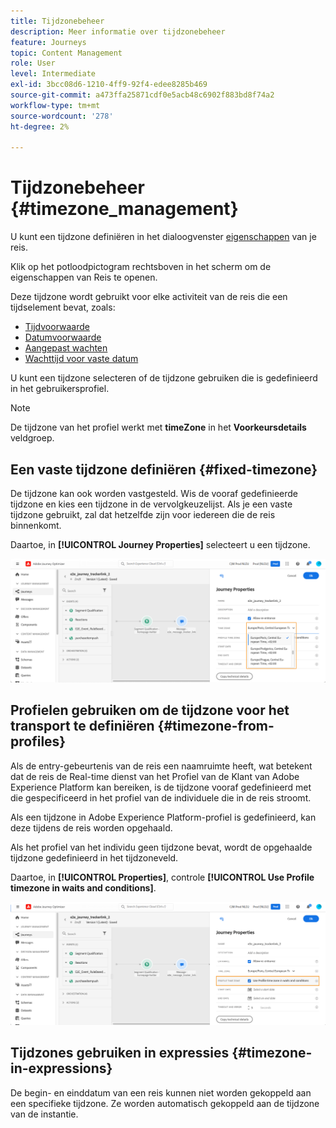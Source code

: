 ```yaml
---
title: Tijdzonebeheer
description: Meer informatie over tijdzonebeheer
feature: Journeys
topic: Content Management
role: User
level: Intermediate
exl-id: 3bcc08d6-1210-4ff9-92f4-edee8285b469
source-git-commit: a473ffa25871cdf0e5acb48c6902f883bd8f74a2
workflow-type: tm+mt
source-wordcount: '278'
ht-degree: 2%

---
```


# Tijdzonebeheer {#timezone_management}

U kunt een tijdzone definiëren in het dialoogvenster [eigenschappen](../building-journeys/journey-gs.md#change-properties) van je reis.

Klik op het potloodpictogram rechtsboven in het scherm om de eigenschappen van Reis te openen.

Deze tijdzone wordt gebruikt voor elke activiteit van de reis die een tijdselement bevat, zoals:

* [Tijdvoorwaarde](../building-journeys/condition-activity.md#time_condition)
* [Datumvoorwaarde](../building-journeys/condition-activity.md#date_condition)
* [Aangepast wachten](../building-journeys/wait-activity.md#custom)
* [Wachttijd voor vaste datum](../building-journeys/wait-activity.md#fixed_date)

U kunt een tijdzone selecteren of de tijdzone gebruiken die is gedefinieerd in het gebruikersprofiel.

>[!NOTE]
>
>De tijdzone van het profiel werkt met **timeZone** in het **Voorkeursdetails** veldgroep.

## Een vaste tijdzone definiëren {#fixed-timezone}

De tijdzone kan ook worden vastgesteld. Wis de vooraf gedefinieerde tijdzone en kies een tijdzone in de vervolgkeuzelijst. Als je een vaste tijdzone gebruikt, zal dat hetzelfde zijn voor iedereen die de reis binnenkomt.

Daartoe, in **[!UICONTROL Journey Properties]** selecteert u een tijdzone.

![](assets/journey72.png)

## Profielen gebruiken om de tijdzone voor het transport te definiëren {#timezone-from-profiles}

Als de entry-gebeurtenis van de reis een naamruimte heeft, wat betekent dat de reis de Real-time dienst van het Profiel van de Klant van Adobe Experience Platform kan bereiken, is de tijdzone vooraf gedefinieerd met die gespecificeerd in het profiel van de individuele die in de reis stroomt.

Als een tijdzone in Adobe Experience Platform-profiel is gedefinieerd, kan deze tijdens de reis worden opgehaald.

Als het profiel van het individu geen tijdzone bevat, wordt de opgehaalde tijdzone gedefinieerd in het tijdzoneveld.

Daartoe, in **[!UICONTROL Properties]**, controle **[!UICONTROL Use Profile timezone in waits and conditions]**.

![](assets/journey73.png)

## Tijdzones gebruiken in expressies {#timezone-in-expressions}

De begin- en einddatum van een reis kunnen niet worden gekoppeld aan een specifieke tijdzone. Ze worden automatisch gekoppeld aan de tijdzone van de instantie.
